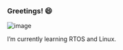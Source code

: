### Greetings! 😄


![image](https://user-images.githubusercontent.com/54840122/202833752-d7580145-630d-4fcd-be22-f7e69f4d7f56.png)

I’m currently learning RTOS and Linux.

<!--
**rpointjour/rpointjour** is a ✨ _special_ ✨ repository because its `README.md` (this file) appears on your GitHub profile.

Here are some ideas to get you started:

- 🔭 I’m currently working on ...
- 🌱 I’m currently learning ...
- 👯 I’m looking to collaborate on ...
- 🤔 I’m looking for help with ...
- 💬 Ask me about ...
- 📫 How to reach me: ...
- 😄 Pronouns: ...
- ⚡ Fun fact: ...
-->
